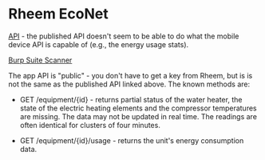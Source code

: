 Rheem EcoNet
============

[API](http://io.myrheem.com) - the published API doesn't seem to be able to
do what the mobile device API is capable of (e.g., the energy usage stats).

[Burp Suite Scanner](https://portswigger.net/burp)

The app API is "public" - you don't have to get a key from Rheem, but is is not
the same as the published API linked above. The known methods are:

* GET /equipment/{id} - returns partial status of the water heater, the state of
the electric heating elements and the compressor temperatures are missing. The data may not be updated in real
time. The readings are often identical for clusters of four minutes.

* GET /equipment/{id}/usage - returns the unit's energy consumption data.